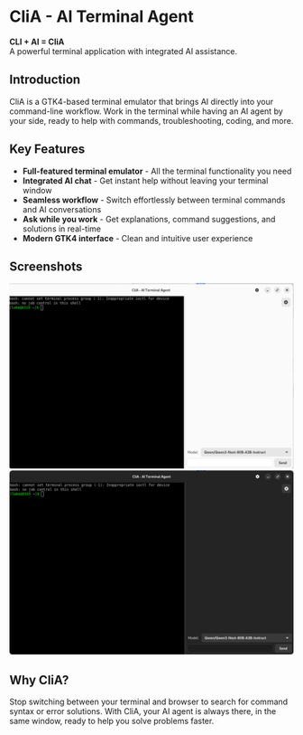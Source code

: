 # CliA - AI Terminal Agent

**CLI + AI = CliA**  
A powerful terminal application with integrated AI assistance.

## Introduction

CliA is a GTK4-based terminal emulator that brings AI directly into your command-line workflow. 
Work in the terminal while having an AI agent by your side, ready to help with commands, troubleshooting, coding, and more.

## Key Features

- **Full-featured terminal emulator** - All the terminal functionality you need
- **Integrated AI chat** - Get instant help without leaving your terminal window
- **Seamless workflow** - Switch effortlessly between terminal commands and AI conversations
- **Ask while you work** - Get explanations, command suggestions, and solutions in real-time
- **Modern GTK4 interface** - Clean and intuitive user experience

## Screenshots

![Screenshot of CliA](screenshot1.png)
![Screenshot of CliA](screenshot2.png)

## Why CliA?

Stop switching between your terminal and browser to search for command syntax or error solutions. 
With CliA, your AI agent is always there, in the same window, ready to help you solve problems faster.
